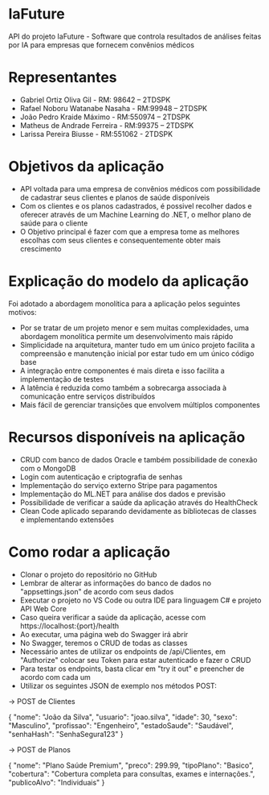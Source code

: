 # IaFuture

API do projeto IaFuture - Software que controla resultados de análises feitas por IA para empresas que fornecem convênios médicos

# Representantes 

- Gabriel Ortiz Oliva Gil - RM: 98642 – 2TDSPK
- Rafael Noboru Watanabe Nasaha - RM:99948 – 2TDSPK
- João Pedro Kraide Máximo - RM:550974 – 2TDSPK
- Matheus de Andrade Ferreira - RM:99375 – 2TDSPK
- Larissa Pereira Biusse - RM:551062 - 2TDSPK

# Objetivos da aplicação

- API voltada para uma empresa de convênios médicos com possibilidade de cadastrar seus clientes e planos de saúde disponíveis
- Com os clientes e os planos cadastrados, é possivel recolher dados e oferecer através de um Machine Learning do .NET, o melhor plano de saúde para o cliente
- O Objetivo principal é fazer com que a empresa tome as melhores escolhas com seus clientes e consequentemente obter mais crescimento

# Explicação do modelo da aplicação

Foi adotado a abordagem monolítica para a aplicação pelos seguintes motivos:

- Por se tratar de um projeto menor e sem muitas complexidades, uma abordagem monolítica permite um desenvolvimento mais rápido
- Simplicidade na arquitetura, manter tudo em um único projeto facilita a compreensão e manutenção inicial por estar tudo em um único código base
- A integração entre componentes é mais direta e isso facilita a implementação de testes
- A latência é reduzida como também a sobrecarga associada à comunicação entre serviços distribuídos 
- Mais fácil de gerenciar transições que envolvem múltiplos componentes 

# Recursos disponíveis na aplicação

- CRUD com banco de dados Oracle e também possibilidade de conexão com o MongoDB
- Login com autenticação e criptografia de senhas
- Implementação do serviço externo Stripe para pagamentos
- Implementação do ML.NET para análise dos dados e previsão
- Possibilidade de verificar a saúde da aplicação através do HealthCheck
- Clean Code aplicado separando devidamente as bibliotecas de classes e implementando extensões 

# Como rodar a aplicação

- Clonar o projeto do repositório no GitHub
- Lembrar de alterar as informações do banco de dados no "appsettings.json" de acordo com seus dados
- Executar o projeto no VS Code ou outra IDE para linguagem C# e projeto API Web Core
- Caso queira verificar a saúde da aplicação, acesse com https://localhost:{port}/health
- Ao executar, uma página web do Swagger irá abrir
- No Swagger, teremos o CRUD de todas as classes
- Necessário antes de utilizar os endpoints de /api/Clientes, em "Authorize" colocar seu Token para estar autenticado e fazer o CRUD
- Para testar os endpoints, basta clicar em "try it out" e preencher de acordo com cada um
- Utilizar os seguintes JSON de exemplo nos métodos POST:

-> POST de Clientes

{
    "nome": "João da Silva",
    "usuario": "joao.silva",
    "idade": 30,
    "sexo": "Masculino",
    "profissao": "Engenheiro",
    "estadoSaude": "Saudável",
    "senhaHash": "SenhaSegura123"
}

-> POST de Planos

{
    "nome": "Plano Saúde Premium",
    "preco": 299.99,
    "tipoPlano": "Basico",
    "cobertura": "Cobertura completa para consultas, exames e internações.",
    "publicoAlvo": "Individuais" }

	

